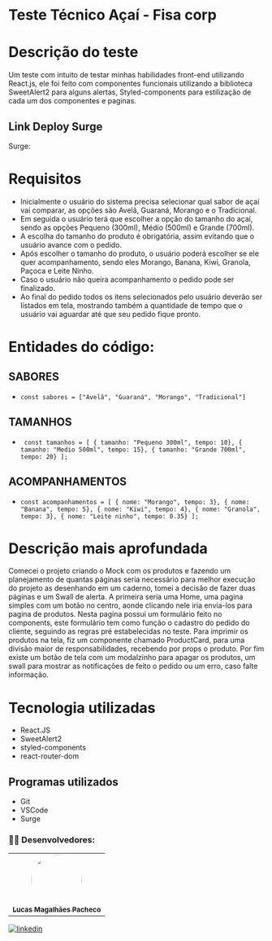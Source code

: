 # Teste Técnico Açaí - Fisa corp


# Descrição do teste 
 Um teste com intuito de testar minhas habilidades front-end utilizando React.js, ele foi feito com componentes funcionais utilizando a biblioteca SweetAlert2 para alguns alertas, Styled-components para estilização de cada um dos componentes e paginas.

## Link Deploy Surge

 Surge: 
 
# Requisitos 
- Inicialmente o usuário do sistema precisa selecionar qual sabor de açaí vai comparar, as
opções são Avelã, Guaraná, Morango e o Tradicional.
- Em seguida o usuário terá que escolher a opção do tamanho do açaí, sendo as opções
Pequeno (300ml), Médio (500ml) e Grande (700ml).
- A escolha do tamanho do produto é obrigatória, assim evitando que o usuário avance com
o pedido.
- Após escolher o tamanho do produto, o usuário poderá escolher se ele quer
acompanhamento, sendo eles Morango, Banana, Kiwi, Granola, Paçoca e Leite Ninho.
- Caso o usuário não queira acompanhamento o pedido pode ser finalizado.
- Ao final do pedido todos os itens selecionados pelo usuário deverão ser listados em tela,
mostrando também a quantidade de tempo que o usuário vai aguardar até que seu pedido
fique pronto.

# Entidades do código: 
## SABORES
- `const sabores = ["Avelã", "Guaraná", "Morango", "Tradicional"]`

## TAMANHOS 

- ` const tamanhos = [
    { tamanho: "Pequeno 300ml", tempo: 10},
    { tamanho: "Medio 500ml", tempo: 15},
    { tamanho: "Grande 700ml", tempo: 20}
];`

## ACOMPANHAMENTOS 

- `const acompanhamentos = [
    { nome: "Morango", tempo: 3},
    { nome: "Banana", tempo: 5},
    { nome: "Kiwi", tempo: 4},
    { nome: "Granola", tempo: 3},
    { nome: "Leite ninho", tempo: 0.35}
]; `

# Descrição mais aprofundada
Comecei o projeto criando o Mock com os produtos e fazendo um planejamento de quantas páginas seria necessário para melhor execução do projeto as desenhando em um caderno, tomei a decisão de fazer duas páginas e um Swall de alerta.
A primeira seria uma Home, uma pagina simples com um botão no centro, aonde clicando nele iria envia-los para pagina de produtos. 
Nesta pagina possui um formulário feito no components, este formulário tem como função o cadastro do pedido do cliente, seguindo as regras pré estabelecidas no teste.
Para imprimir os produtos na tela, fiz um componente chamado ProductCard, para uma divisão maior de responsabilidades, recebendo por props o produto. 
Por fim existe um botão de tela com um modalzinho para apagar os produtos, um swall para mostrar as notificações de feito o pedido ou um erro, caso falte informação.


# Tecnologia utilizadas 

-   React.JS
-   SweetAlert2
-   styled-components
-   react-router-dom

  ## Programas utilizados

-   Git
-   VSCode
-   Surge


### 🧑‍💻 Desenvolvedores:

</h2>
<table align="center">
  <tr>
    </td> <td align="center"><a href="https://github.com/LucasMagalhaesPacheco"><img style="border-radius: 50%;" src="https://avatars.githubusercontent.com/u/104689597?v=4" width="100px;" alt=""/><br /><sub><b>Lucas Magalhães Pacheco</b></sub></a>
  </tr>
</table>

 [![linkedin](https://img.shields.io/badge/linkedin-0A66C2?style=for-the-badge&logo=linkedin&logoColor=white)](https://www.linkedin.com/in/lucas-magalhaes-pacheco/)

